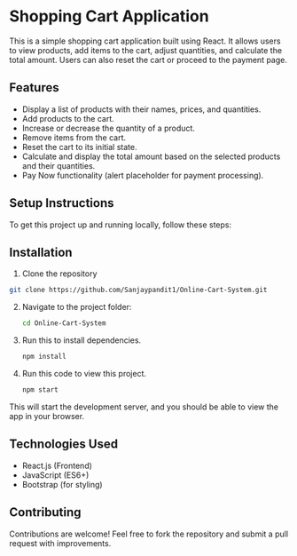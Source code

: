 # Shopping Cart Application

This is a simple shopping cart application built using React. It allows users to view products, add items to the cart, adjust quantities, and calculate the total amount. Users can also reset the cart or proceed to the payment page.

## Features

- Display a list of products with their names, prices, and quantities.
- Add products to the cart.
- Increase or decrease the quantity of a product.
- Remove items from the cart.
- Reset the cart to its initial state.
- Calculate and display the total amount based on the selected products and their quantities.
- Pay Now functionality (alert placeholder for payment processing).

## Setup Instructions

To get this project up and running locally, follow these steps:


## Installation

 1. Clone the repository

```bash
git clone https://github.com/Sanjaypandit1/Online-Cart-System.git
   ```
2. Navigate to the project folder:
   ```bash
   cd Online-Cart-System
   ```
3. Run this to install dependencies.
   ```bash
   npm install
    ```
4. Run this code to view this project.
      ```bash
   npm start
    ```
This will start the development server, and you should be able to view the app in your browser.

## Technologies Used

- React.js (Frontend)
- JavaScript (ES6+)
- Bootstrap (for styling)


## Contributing
Contributions are welcome! Feel free to fork the repository and submit a pull request with improvements.
